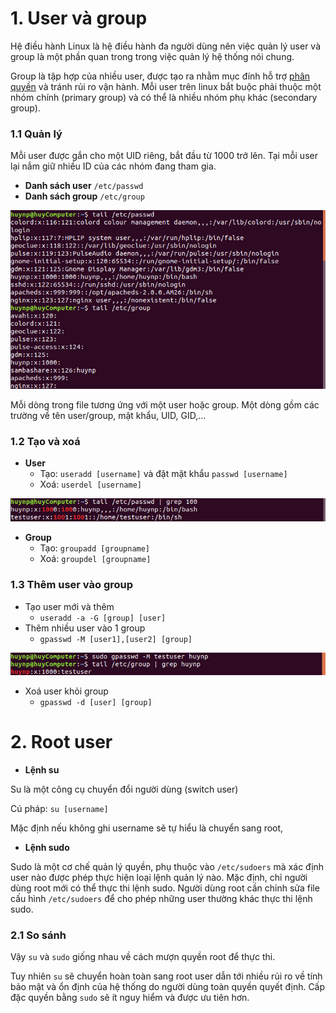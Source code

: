 # 1. User và group
Hệ điều hành Linux là hệ điều hành đa người dùng nên việc quản lý user và group là một phần quan trong trong việc quản lý hệ thống nói chung.

Group là tập hợp của nhiều user, được tạo ra nhằm mục đính hỗ trợ [phân quyền](https://github.com/huynp1999/huynp/blob/master/Linux/Filesystem/File-permissions.md) và tránh rủi ro vận hành. Mỗi user trên linux bắt buộc phải thuộc một nhóm chính (primary group) và có thể là nhiều nhóm phụ khác (secondary group).
### 1.1 Quản lý
Mỗi user được gắn cho một UID riêng, bắt đầu từ 1000 trở lên. Tại mỗi user lại nắm giữ nhiều ID của các nhóm đang tham gia.

- **Danh sách user** `/etc/passwd`
- **Danh sách group** `/etc/group`

![Alt](https://raw.githubusercontent.com/huynp1999/huynp/master/pic/user1.png)

Mỗi dòng trong file tương ứng với một user hoặc group. Một dòng gồm các trường về tên user/group, mật khẩu, UID, GID,... 
### 1.2 Tạo và xoá
- **User**
  - Tạo: `useradd [username]`  và đặt mặt khẩu `passwd [username]`
  - Xoá: `userdel [username]`

![Alt](https://raw.githubusercontent.com/huynp1999/huynp/master/pic/user2.png)
- **Group**
  - Tạo: `groupadd [groupname]`
  - Xoá: `groupdel [groupname]`

### 1.3 Thêm user vào group
- Tạo user mới và thêm
  - `useradd -a -G [group] [user]`
- Thêm nhiều user vào 1 group
  - `gpasswd -M [user1],[user2] [group]`

![Alt](https://raw.githubusercontent.com/huynp1999/huynp/master/pic/user3.png)
- Xoá user khỏi group
  - `gpasswd -d [user] [group]`

# 2. Root user
- **Lệnh su** 

Su là một công cụ chuyển đổi người dùng (switch user)

Cú pháp: `su [username]`

Mặc định nếu không ghi username sẽ tự hiểu là chuyển sang root, 

- **Lệnh sudo**

Sudo là một cơ chế quản lý quyền, phụ thuộc vào `/etc/sudoers` mà xác định user nào được phép thực hiện loại lệnh quản lý nào.
Mặc định, chỉ người dùng root mới có thể thực thi lệnh sudo. Người dùng root cần chỉnh sửa file cấu hình `/etc/sudoers` để cho phép những user thường khác thực thi lệnh sudo.


### 2.1 So sánh
Vậy `su` và `sudo` giống nhau về cách mượn quyền root để thực thi.

Tuy nhiên `su` sẽ chuyển hoàn toàn sang root user dẫn tới nhiều rủi ro về tính bảo mật và ổn định của hệ thống do người dùng toàn quyền quyết định. Cấp đặc quyền bằng `sudo` sẽ ít nguy hiểm và được ưu tiên hơn.

